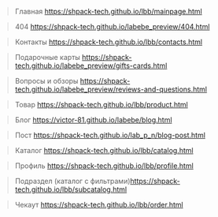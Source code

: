 
>Главная https://shpack-tech.github.io/lbb/mainpage.html

>404 https://shpack-tech.github.io/labebe_preview/404.html

>Контакты https://shpack-tech.github.io/lbb/contacts.html

>Подарочные карты https://shpack-tech.github.io/labebe_preview/gifts-cards.html

>Вопросы и обзоры https://shpack-tech.github.io/labebe_preview/reviews-and-questions.html

>Товар https://shpack-tech.github.io/lbb/product.html

>Блог https://victor-81.github.io/labebe/blog.html

>Пост https://shpack-tech.github.io/lab_p_n/blog-post.html

>Каталог https://shpack-tech.github.io/lbb/catalog.html

>Профиль https://shpack-tech.github.io/lbb/profile.html

>Подраздел (каталог с фильтрами)https://shpack-tech.github.io/lbb/subcatalog.html

>Чекаут https://shpack-tech.github.io/lbb/order.html

